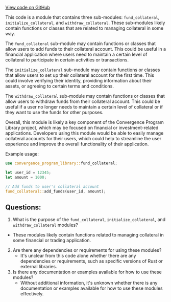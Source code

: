 [View code on GitHub](https://github.com/convergence-rfq/convergence-program-library/rfq/program/src/instructions/collateral/mod.rs)

This code is a module that contains three sub-modules: `fund_collateral`, `initialize_collateral`, and `withdraw_collateral`. These sub-modules likely contain functions or classes that are related to managing collateral in some way. 

The `fund_collateral` sub-module may contain functions or classes that allow users to add funds to their collateral account. This could be useful in a financial application where users need to maintain a certain level of collateral to participate in certain activities or transactions. 

The `initialize_collateral` sub-module may contain functions or classes that allow users to set up their collateral account for the first time. This could involve verifying their identity, providing information about their assets, or agreeing to certain terms and conditions. 

The `withdraw_collateral` sub-module may contain functions or classes that allow users to withdraw funds from their collateral account. This could be useful if a user no longer needs to maintain a certain level of collateral or if they want to use the funds for other purposes. 

Overall, this module is likely a key component of the Convergence Program Library project, which may be focused on financial or investment-related applications. Developers using this module would be able to easily manage collateral accounts for their users, which could help to streamline the user experience and improve the overall functionality of their application. 

Example usage:

```rust
use convergence_program_library::fund_collateral;

let user_id = 12345;
let amount = 1000;

// Add funds to user's collateral account
fund_collateral::add_funds(user_id, amount);
```
## Questions: 
 1. What is the purpose of the `fund_collateral`, `initialize_collateral`, and `withdraw_collateral` modules?
   - These modules likely contain functions related to managing collateral in some financial or trading application.
2. Are there any dependencies or requirements for using these modules?
   - It's unclear from this code alone whether there are any dependencies or requirements, such as specific versions of Rust or external libraries.
3. Is there any documentation or examples available for how to use these modules?
   - Without additional information, it's unknown whether there is any documentation or examples available for how to use these modules effectively.